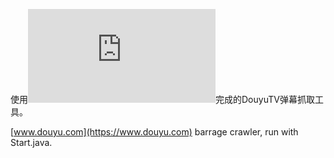 使用![斗鱼开放协议](http://dev-bbs.douyutv.com/forum.php?mod=viewthread&tid=399&extra=page%3D1)完成的DouyuTV弹幕抓取工具。





[www.douyu.com](https://www.douyu.com) barrage crawler, run with Start.java.
